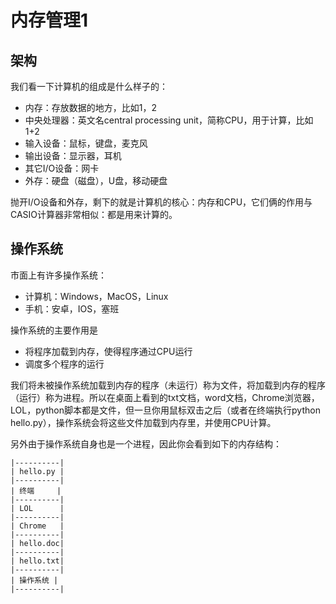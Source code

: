 # 内存管理1

## 架构

我们看一下计算机的组成是什么样子的：

- 内存：存放数据的地方，比如1，2
- 中央处理器：英文名central processing unit，简称CPU，用于计算，比如1+2
- 输入设备：鼠标，键盘，麦克风
- 输出设备：显示器，耳机
- 其它I/O设备：网卡
- 外存：硬盘（磁盘），U盘，移动硬盘

抛开I/O设备和外存，剩下的就是计算机的核心：内存和CPU，它们俩的作用与CASIO计算器非常相似：都是用来计算的。

## 操作系统

市面上有许多操作系统：

- 计算机：Windows，MacOS，Linux
- 手机：安卓，IOS，塞班

操作系统的主要作用是

- 将程序加载到内存，使得程序通过CPU运行
- 调度多个程序的运行

我们将未被操作系统加载到内存的程序（未运行）称为文件，将加载到内存的程序（运行）称为进程。所以在桌面上看到的txt文档，word文档，Chrome浏览器，LOL，python脚本都是文件，但一旦你用鼠标双击之后（或者在终端执行python hello.py），操作系统会将这些文件加载到内存里，并使用CPU计算。

另外由于操作系统自身也是一个进程，因此你会看到如下的内存结构：

```
|----------|
| hello.py |
|----------|
| 终端     |
|----------|  
| LOL      |
|----------|
| Chrome   |
|----------|
| hello.doc|
|----------|
| hello.txt|
|----------|
| 操作系统 |
|----------|
```